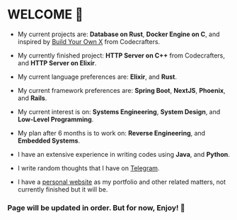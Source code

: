 # WELCOME 👐

- My current projects are: **Database on Rust**, **Docker Engine on C**, and inspired by [Build Your Own X](https://github.com/codecrafters-io/build-your-own-x) from Codecrafters.
- My currently finished project: **HTTP Server on C++** from Codecrafters, and **HTTP Server on Elixir**.
- My current language preferences are: **Elixir**, and **Rust**.
- My current framework preferences are: **Spring Boot**, **NextJS**, **Phoenix**, and **Rails**.
- My current interest is on: **Systems Engineering**, **System Design**, and **Low-Level Programming**.
- My plan after 6 months is to work on: **Reverse Engineering**, and **Embedded Systems**.

- I have an extensive experience in writing codes using **Java**, and **Python**.
- I write random thoughts that I have on [Telegram](https://t.me/curiositypub).
- I have a [personal website](https://tekbugz.me) as my portfolio and other related matters, not currently finished but it will be.

### Page will be updated in order. But for now, Enjoy! 🙌
